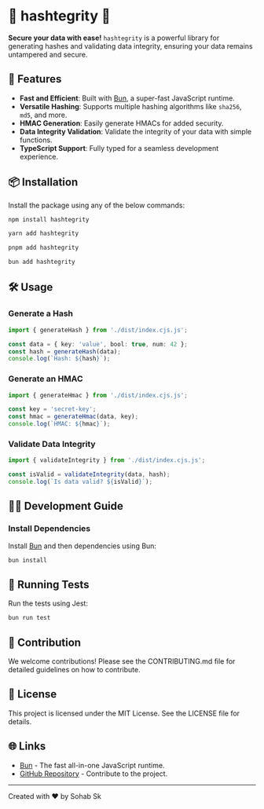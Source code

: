 # 🌟 hashtegrity 🌟

**Secure your data with ease!** `hashtegrity` is a powerful library for generating hashes and validating data integrity, ensuring your data remains untampered and secure.

## 🚀 Features

- **Fast and Efficient**: Built with [Bun](https://bun.sh), a super-fast JavaScript runtime.
- **Versatile Hashing**: Supports multiple hashing algorithms like `sha256`, `md5`, and more.
- **HMAC Generation**: Easily generate HMACs for added security.
- **Data Integrity Validation**: Validate the integrity of your data with simple functions.
- **TypeScript Support**: Fully typed for a seamless development experience.

## 📦 Installation

Install the package using any of the below commands:

```bash
npm install hashtegrity
```
```bash
yarn add hashtegrity
```
```bash
pnpm add hashtegrity
```
```bash
bun add hashtegrity
```

## 🛠️ Usage

### Generate a Hash

```typescript
import { generateHash } from './dist/index.cjs.js';

const data = { key: 'value', bool: true, num: 42 };
const hash = generateHash(data);
console.log(`Hash: ${hash}`);
```

### Generate an HMAC

```typescript
import { generateHmac } from './dist/index.cjs.js';

const key = 'secret-key';
const hmac = generateHmac(data, key);
console.log(`HMAC: ${hmac}`);
```

### Validate Data Integrity

```typescript
import { validateIntegrity } from './dist/index.cjs.js';

const isValid = validateIntegrity(data, hash);
console.log(`Is data valid? ${isValid}`);
```

## 🧑‍💻 Development Guide

### Install Dependencies

Install [Bun](https://bun.sh/) and then dependencies using Bun:

```bash
bun install
```

## 🧪 Running Tests

Run the tests using Jest:

```bash
bun run test
```

## 🤝 Contribution

We welcome contributions! Please see the CONTRIBUTING.md file for detailed guidelines on how to contribute.


## 📜 License

This project is licensed under the MIT License. See the LICENSE file for details.

## 🌐 Links

- [Bun](https://bun.sh) - The fast all-in-one JavaScript runtime.
- [GitHub Repository](https://github.com/ITZSHOAIB/hashtegrity) - Contribute to the project.

---

Created with ❤️ by Sohab Sk